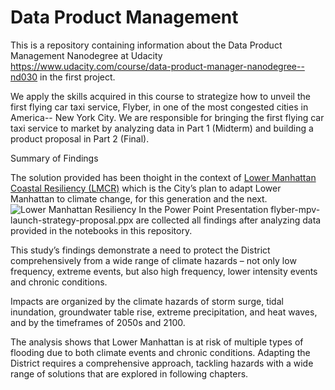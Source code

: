 # Data Product Management

This is a repository containing information about the Data Product Management Nanodegree at Udacity https://www.udacity.com/course/data-product-manager-nanodegree--nd030
in the first project.

We apply the skills acquired in this course to strategize how to unveil the first flying car taxi service, Flyber, in one of the most congested cities in America-- New York City. We are responsible for bringing the first flying car taxi service to market by analyzing data in Part 1 (Midterm) and building a product proposal in Part 2 (Final).

Summary of Findings

The solution provided has been thoight in the context of [Lower Manhattan Coastal Resiliency (LMCR)](https://edc.nyc/project/lower-manhattan-coastal-resiliency) which is the City’s plan to adapt Lower Manhattan to climate change, for this generation and the next.
![Lower Manhattan Resiliency](https://github.com/chpolyzo/Data-Product-Management-Nanodegree/master/Lower_Manhattan_Climate_Resilience_cover.png?raw=true)
In the Power Point Presentation flyber-mpv-launch-strategy-proposal.ppx are collected all findings after analyzing data provided in the notebooks in this repository.

This study’s findings demonstrate a need to protect the District comprehensively from a wide range of climate hazards – not only low frequency, extreme events, but also high frequency, lower intensity events and chronic conditions.

Impacts are organized by the climate hazards of storm surge, tidal inundation, groundwater table rise, extreme precipitation, and heat waves, and by the timeframes of 2050s and 2100. 

The analysis shows that Lower Manhattan is at risk of multiple types of flooding due to both climate events and chronic conditions. Adapting the District requires a comprehensive approach, tackling hazards with a wide range of solutions that are explored in following chapters.



